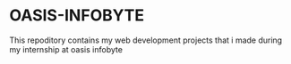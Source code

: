 # OASIS-INFOBYTE
This repoditory contains my web development projects that i made during my internship at oasis infobyte
